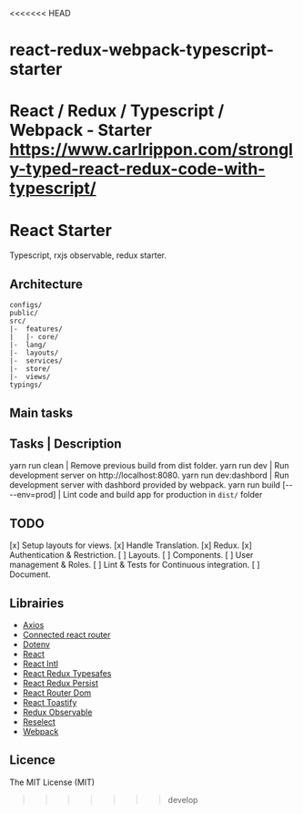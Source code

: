 <<<<<<< HEAD
# react-redux-webpack-typescript-starter

React / Redux / Typescript / Webpack - Starter
https://www.carlrippon.com/strongly-typed-react-redux-code-with-typescript/
=======
# React Starter

Typescript, rxjs observable, redux starter.

## Architecture

```
configs/
public/
src/
|-  features/
|   |- core/
|-  lang/
|-  layouts/
|-  services/
|-  store/
|-  views/
typings/
```

## Main tasks

Tasks                                   | Description
-----------------------------------------------------------------------------------------------------
yarn run clean                          | Remove previous build from dist folder.
yarn run dev                            | Run development server on http://localhost:8080.
yarn run dev:dashbord                   | Run development server with dashbord provided by webpack.
yarn run build  [-- --env=prod]         | Lint code and build app for production in `dist/` folder

## TODO

[x] Setup layouts for views.
[x] Handle Translation.
[x] Redux.
[x] Authentication & Restriction.
[ ] Layouts.
[ ] Components.
[ ] User management & Roles.
[ ] Lint & Tests for Continuous integration.
[ ] Document.

## Librairies
- [Axios](https://github.com/axios/axios)
- [Connected react router](https://github.com/supasate/connected-react-router)
- [Dotenv](https://github.com/motdotla/dotenv)
- [React](https://fr.reactjs.org/)
- [React Intl](https://github.com/formatjs/formatjs)
- [React Redux Typesafes](https://github.com/piotrwitek/typesafe-actions)
- [React Redux Persist](https://github.com/rt2zz/redux-persist)
- [React Router Dom](https://reactrouter.com/web/guides/quick-start)
- [React Toastify](https://github.com/fkhadra/react-toastify)
- [Redux Observable](https://redux-observable.js.org/)
- [Reselect](https://github.com/reduxjs/reselect)
- [Webpack](https://webpack.js.org/)

## Licence
The MIT License (MIT)
>>>>>>> develop
